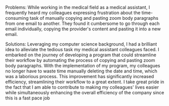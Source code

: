 Problems:
While working in the medical field as a medical assistant, I frequently heard my colleagues expressing frustration about the time-consuming task of manually copying and pasting zoom body paragraphs from one email to another. They found it cumbersome to go through each email individually, copying the provider's content and pasting it into a new email. 

Solutions:
Leveraging my computer science background, I had a brilliant idea to alleviate the tedious task my medical assistant colleagues faced. I embarked on the journey of developing a program that could streamline their workflow by automating the process of copying and pasting zoom body paragraphs. With the implementation of my program, my colleagues no longer have to waste time manually deleting the date and time, which was a laborious process. This improvement has significantly increased efficiency, streamlining their workflow to a great extent. I take great pride in the fact that I am able to contribute to making my colleagues' lives easier while simultaneously enhancing the overall efficiency of the company since this is a fast pace job
